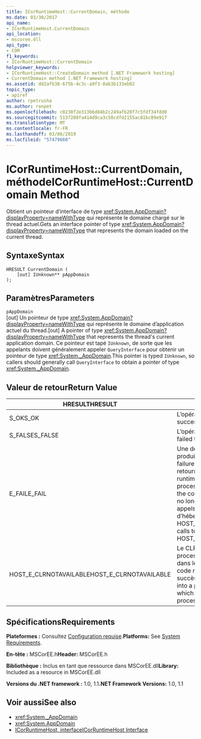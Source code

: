 ```yaml
---
title: ICorRuntimeHost::CurrentDomain, méthode
ms.date: 03/30/2017
api_name:
- ICorRuntimeHost.CurrentDomain
api_location:
- mscoree.dll
api_type:
- COM
f1_keywords:
- ICorRuntimeHost::CurrentDomain
helpviewer_keywords:
- ICorRuntimeHost::CreateDomain method [.NET Framework hosting]
- CurrentDomain method [.NET Framework hosting]
ms.assetid: dd2afb38-675b-4c3c-a9f3-8ab3b133eb02
topic_type:
- apiref
author: rpetrusha
ms.author: ronpet
ms.openlocfilehash: c0230f2e313b6d84b2c249afb28f7c5fdf34fdd0
ms.sourcegitcommit: 5137208fa414d9ca3c58cdfd2155ac81bc89e917
ms.translationtype: MT
ms.contentlocale: fr-FR
ms.lasthandoff: 03/06/2019
ms.locfileid: "57479660"
---
```

# <a name="icorruntimehostcurrentdomain-method"></a><span data-ttu-id="33756-102">ICorRuntimeHost::CurrentDomain, méthode</span><span class="sxs-lookup"><span data-stu-id="33756-102">ICorRuntimeHost::CurrentDomain Method</span></span>
<span data-ttu-id="33756-103">Obtient un pointeur d’interface de type <xref:System.AppDomain?displayProperty=nameWithType> qui représente le domaine chargé sur le thread actuel.</span><span class="sxs-lookup"><span data-stu-id="33756-103">Gets an interface pointer of type <xref:System.AppDomain?displayProperty=nameWithType> that represents the domain loaded on the current thread.</span></span>  
  
## <a name="syntax"></a><span data-ttu-id="33756-104">Syntaxe</span><span class="sxs-lookup"><span data-stu-id="33756-104">Syntax</span></span>  
  
```  
HRESULT CurrentDomain (  
    [out] IUnknown** pAppDomain  
);  
```  
  
## <a name="parameters"></a><span data-ttu-id="33756-105">Paramètres</span><span class="sxs-lookup"><span data-stu-id="33756-105">Parameters</span></span>  
 `pAppDomain`  
 <span data-ttu-id="33756-106">[out] Un pointeur de type <xref:System.AppDomain?displayProperty=nameWithType> qui représente le domaine d’application actuel du thread.</span><span class="sxs-lookup"><span data-stu-id="33756-106">[out] A pointer of type <xref:System.AppDomain?displayProperty=nameWithType> that represents the thread's current application domain.</span></span> <span data-ttu-id="33756-107">Ce pointeur est tapé `IUnknown`, de sorte que les appelants doivent généralement appeler `QueryInterface` pour obtenir un pointeur de type <xref:System._AppDomain>.</span><span class="sxs-lookup"><span data-stu-id="33756-107">This pointer is typed `IUnknown`, so callers should generally call `QueryInterface` to obtain a pointer of type <xref:System._AppDomain>.</span></span>  
  
## <a name="return-value"></a><span data-ttu-id="33756-108">Valeur de retour</span><span class="sxs-lookup"><span data-stu-id="33756-108">Return Value</span></span>  
  
|<span data-ttu-id="33756-109">HRESULT</span><span class="sxs-lookup"><span data-stu-id="33756-109">HRESULT</span></span>|<span data-ttu-id="33756-110">Description</span><span class="sxs-lookup"><span data-stu-id="33756-110">Description</span></span>|  
|-------------|-----------------|  
|<span data-ttu-id="33756-111">S_OK</span><span class="sxs-lookup"><span data-stu-id="33756-111">S_OK</span></span>|<span data-ttu-id="33756-112">L’opération a réussi.</span><span class="sxs-lookup"><span data-stu-id="33756-112">The operation was successful.</span></span>|  
|<span data-ttu-id="33756-113">S_FALSE</span><span class="sxs-lookup"><span data-stu-id="33756-113">S_FALSE</span></span>|<span data-ttu-id="33756-114">L’opération a échoué.</span><span class="sxs-lookup"><span data-stu-id="33756-114">The operation failed to complete.</span></span>|  
|<span data-ttu-id="33756-115">E_FAIL</span><span class="sxs-lookup"><span data-stu-id="33756-115">E_FAIL</span></span>|<span data-ttu-id="33756-116">Une défaillance grave et inconnue s’est produite.</span><span class="sxs-lookup"><span data-stu-id="33756-116">An unknown, catastrophic failure occurred.</span></span> <span data-ttu-id="33756-117">Si une méthode retourne E_FAIL, le common language runtime (CLR) n’est plus utilisable dans le processus.</span><span class="sxs-lookup"><span data-stu-id="33756-117">If a method returns E_FAIL, the common language runtime (CLR) is no longer usable in the process.</span></span> <span data-ttu-id="33756-118">Les appels suivants à toute API d’hébergement retournent HOST_E_CLRNOTAVAILABLE.</span><span class="sxs-lookup"><span data-stu-id="33756-118">Subsequent calls to any hosting APIs return HOST_E_CLRNOTAVAILABLE.</span></span>|  
|<span data-ttu-id="33756-119">HOST_E_CLRNOTAVAILABLE</span><span class="sxs-lookup"><span data-stu-id="33756-119">HOST_E_CLRNOTAVAILABLE</span></span>|<span data-ttu-id="33756-120">Le CLR n’a pas été chargé dans un processus ou le CLR est dans un état dans lequel il ne peut pas exécuter le code managé ou traiter l’appel avec succès.</span><span class="sxs-lookup"><span data-stu-id="33756-120">The CLR has not been loaded into a process, or the CLR is in a state in which it cannot run managed code or process the call successfully.</span></span>|  
  
## <a name="requirements"></a><span data-ttu-id="33756-121">Spécifications</span><span class="sxs-lookup"><span data-stu-id="33756-121">Requirements</span></span>  
 <span data-ttu-id="33756-122">**Plateformes :** Consultez [Configuration requise](../../../../docs/framework/get-started/system-requirements.md).</span><span class="sxs-lookup"><span data-stu-id="33756-122">**Platforms:** See [System Requirements](../../../../docs/framework/get-started/system-requirements.md).</span></span>  
  
 <span data-ttu-id="33756-123">**En-tête :** MSCorEE.h</span><span class="sxs-lookup"><span data-stu-id="33756-123">**Header:** MSCorEE.h</span></span>  
  
 <span data-ttu-id="33756-124">**Bibliothèque :** Inclus en tant que ressource dans MSCorEE.dll</span><span class="sxs-lookup"><span data-stu-id="33756-124">**Library:** Included as a resource in MSCorEE.dll</span></span>  
  
 <span data-ttu-id="33756-125">**Versions du .NET framework :** 1.0, 1.1</span><span class="sxs-lookup"><span data-stu-id="33756-125">**.NET Framework Versions:** 1.0, 1.1</span></span>  
  
## <a name="see-also"></a><span data-ttu-id="33756-126">Voir aussi</span><span class="sxs-lookup"><span data-stu-id="33756-126">See also</span></span>
- <xref:System._AppDomain>
- <xref:System.AppDomain>
- [<span data-ttu-id="33756-127">ICorRuntimeHost, interface</span><span class="sxs-lookup"><span data-stu-id="33756-127">ICorRuntimeHost Interface</span></span>](../../../../docs/framework/unmanaged-api/hosting/icorruntimehost-interface.md)
